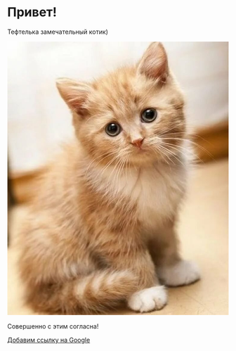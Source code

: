 # Привет!

Тефтелька замечательный котик)

![Тефтелька](cat.jpg)

Совершенно с этим согласна!

[Добавим ссылку на Google](https://www.google.com)

 
